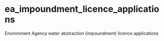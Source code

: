 ea_impoundment_licence_applications
===================================

Environment Agency water abstraction (impoundment) licence applications
